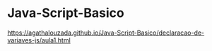 # Java-Script-Basico

 https://agathalouzada.github.io/Java-Script-Basico/declaracao-de-variaves-js/aula1.html
